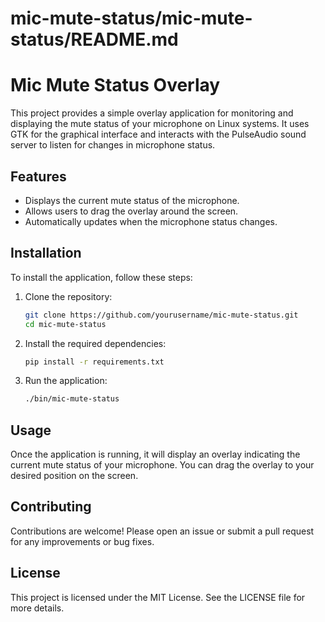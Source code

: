 # mic-mute-status/mic-mute-status/README.md

# Mic Mute Status Overlay

This project provides a simple overlay application for monitoring and displaying the mute status of your microphone on Linux systems. It uses GTK for the graphical interface and interacts with the PulseAudio sound server to listen for changes in microphone status.

## Features

- Displays the current mute status of the microphone.
- Allows users to drag the overlay around the screen.
- Automatically updates when the microphone status changes.

## Installation

To install the application, follow these steps:

1. Clone the repository:

   ```bash
   git clone https://github.com/yourusername/mic-mute-status.git
   cd mic-mute-status
   ```

2. Install the required dependencies:

   ```bash
   pip install -r requirements.txt
   ```

3. Run the application:

   ```bash
   ./bin/mic-mute-status
   ```

## Usage

Once the application is running, it will display an overlay indicating the current mute status of your microphone. You can drag the overlay to your desired position on the screen.

## Contributing

Contributions are welcome! Please open an issue or submit a pull request for any improvements or bug fixes.

## License

This project is licensed under the MIT License. See the LICENSE file for more details.